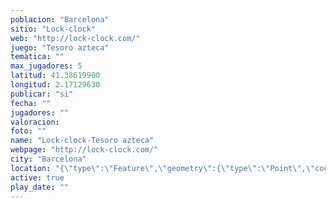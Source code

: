 ```yaml
---
poblacion: "Barcelona"
sitio: "Lock-clock"
web: "http://lock-clock.com/"
juego: "Tesoro azteca"
tematica: ""
max_jugadores: 5
latitud: 41.38619900
longitud: 2.17129630
publicar: "si"
fecha: ""
jugadores: ""
valoracion: 
foto: ""
name: "Lock-clock-Tesoro azteca"
webpage: "http://lock-clock.com/"
city: "Barcelona"
location: "{\"type\":\"Feature\",\"geometry\":{\"type\":\"Point\",\"coordinates\":[\"41,38619900\",\"2,17129630\"]}}"
active: true
play_date: ""
---
```

